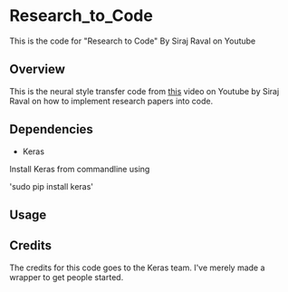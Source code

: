 # Research_to_Code
This is the code for "Research to Code" By Siraj Raval on Youtube

## Overview

This is the neural style transfer code from [this](https://youtu.be/pQyzdwHBbqo) video on Youtube by Siraj Raval on how to implement research papers into code. 

## Dependencies

- Keras 

Install Keras from commandline using 

'sudo pip install keras'


## Usage



## Credits 

The credits for this code goes to the Keras team. I've merely made a wrapper to get people started. 
